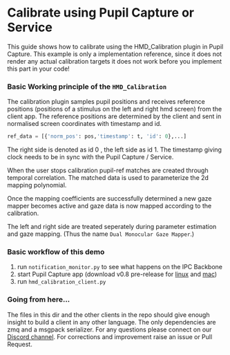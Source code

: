 # Calibrate using Pupil Capture or Service

This guide shows how to calibrate using the HMD_Calibration plugin in Pupil Capture. This example is only a implementation reference, since it does not render any actual calibration targets it does not work before you implement this part in your code!


### Basic Working principle of the `HMD_Calibration`

The calibration plugin samples pupil positions and receives reference positions (positions of a stimulus on the left and right hmd screen) from the client app. The reference positions are determined by the client and sent in normalised screen coordinates with timestamp and id.

```python
ref_data = [{'norm_pos': pos,'timestamp': t, 'id': 0},...]
```

The right side is denoted as id 0 , the left side as id 1. The timestamp giving clock needs to be in sync with the Pupil Capture / Service.

When the user stops calibration pupil-ref matches are created through temporal correlation. The matched data is used to parameterize the 2d mapping polynomial.

Once the mapping coefficients are successfully determined a new gaze mapper becomes active and gaze data is now mapped according to the calibration.

The left and right side are treated seperately during parameter estimation and gaze mapping. (Thus the name `Dual Monocular Gaze Mapper`.)


### Basic workflow of this demo

 1. run `notification_monitor.py` to see what happens on the IPC Backbone
 2. start Pupil Capture app (download v0.8 pre-release for [linux](https://drive.google.com/open?id=0Byap58sXjMVfWG5NQTFWNmhlcE0) and [mac](https://drive.google.com/open?id=0Byap58sXjMVfWGZmT0tXdDFxMG8))
 3. run `hmd_calibration_client.py`


### Going from here...

The files in this dir and the other clients in the repo should give enough insight to build a client in any other language. The only dependencies are zmq and a msgpack serializer. For any questions please connect on our [Discord channel](https://discord.gg/PahDtSH). For corrections and improvement raise an issue or Pull Request.




